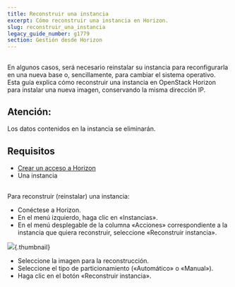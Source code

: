 ```yaml
---
title: Reconstruir una instancia
excerpt: Cómo reconstruir una instancia en Horizon.
slug: reconstruir_una_instancia
legacy_guide_number: g1779
section: Gestión desde Horizon
---
```



## 
En algunos casos, será necesario reinstalar su instancia para reconfigurarla en una nueva base o, sencillamente, para cambiar el sistema operativo. 
Esta guía explica cómo reconstruir una instancia en OpenStack Horizon para instalar una nueva imagen, conservando la misma dirección IP.

## Atención:
Los datos contenidos en la instancia se eliminarán.


## Requisitos

- [Crear un acceso a Horizon](https://docs.ovh.com/es/public-cloud/crear_un_acceso_a_horizon/)
- Una instancia




## 
Para reconstruir (reinstalar) una instancia:


- Conéctese a Horizon.
- En el menú izquierdo, haga clic en «Instancias».
- En el menú desplegable de la columna «Acciones» correspondiente a la instancia que quiera reconstruir, seleccione «Reconstruir instancia».



![](images/img_2653.jpg){.thumbnail}

- Seleccione la imagen para la reconstrucción.
- Seleccione el tipo de particionamiento («Automático» o «Manual»).
- Haga clic en el botón «Reconstruir instancia».